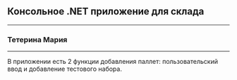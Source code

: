 ## Консольное .NET приложение для склада

---

### Тетерина Мария

---

В приложении есть 2 функции добавления паллет: пользовательский ввод и добавление тестового набора.
